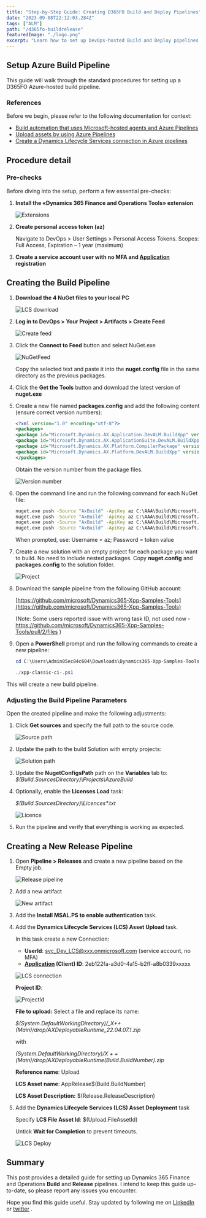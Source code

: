 ```yaml
---
title: "Step-by-Step Guide: Creating D365FO Build and Deploy Pipelines"
date: "2023-09-08T22:12:03.284Z"
tags: ["ALM"]
path: "/d365fo-buildrelease"
featuredImage: "./logo.png"
excerpt: "Learn how to set up DevOps-hosted Build and Deploy pipelines for Dynamics 365 for Finance and Operations in this detailed guide"
---
```

## Setup Azure Build Pipeline

This guide will walk through the standard procedures for setting up a D365FO Azure-hosted build pipeline.

### References

Before we begin, please refer to the following documentation for context:

- [Build automation that uses Microsoft-hosted agents and Azure Pipelines](https://learn.microsoft.com/en-us/dynamics365/fin-ops-core/dev-itpro/dev-tools/hosted-build-automation)
- [Upload assets by using Azure Pipelines](https://docs.microsoft.com/en-us/dynamics365/fin-ops-core/dev-itpro/dev-tools/pipeline-asset-upload)
- [Create a Dynamics Lifecycle Services connection in Azure pipelines](https://learn.microsoft.com/en-us/dynamics365/fin-ops-core/dev-itpro/dev-tools/pipeline-lcs-connection)

## Procedure detail

### Pre-checks

Before diving into the setup, perform a few essential pre-checks:

1. **Install the «Dynamics 365 Finance and Operations Tools» extension**

   ![Extensions](PreCheckExtension.png)

2. **Create personal access token (az)**

   Navigate to DevOps > User Settings > Personal Access Tokens.
   Scopes: Full Access, Expiration – 1 year (maximum)

3. **Create a service account user with no MFA and [Application](https://learn.microsoft.com/en-us/dynamics365/fin-ops-core/dev-itpro/dev-tools/pipeline-lcs-connection) registration**

## Creating the Build Pipeline

1. **Download the 4 NuGet files to your local PC**

   ![LCS download](LCSDownload.png)

2. **Log in to DevOps > Your Project > Artifacts > Create Feed**

   ![Create feed](CreateFeed.png)

3. Click the **Connect to Feed** button and select NuGet.exe

   ![NuGetFeed](NugetFeed.png)

   Copy the selected text and paste it into the **nuget.config** file in the same directory as the previous packages.

4. Click the **Get the Tools** button and download the latest version of **nuget.exe**

5. Create a new file named **packages.config** and add the following content (ensure correct version numbers):

   ```xml
   <?xml version="1.0" encoding="utf-8"?>
   <packages>
   <package id="Microsoft.Dynamics.AX.Application.DevALM.BuildXpp" version="10.0.1084.80" targetFramework="net40" />
   <package id="Microsoft.Dynamics.AX.ApplicationSuite.DevALM.BuildXpp" version="10.0.1084.80" targetFramework="net40" />
   <package id="Microsoft.Dynamics.AX.Platform.CompilerPackage" version="7.0.6253.76" targetFramework="net40" />
   <package id="Microsoft.Dynamics.AX.Platform.DevALM.BuildXpp" version="7.0.6253.76" targetFramework="net40" />
   </packages>
   ```

   Obtain the version number from the package files.

   ![Version number](VersionNumber.png)

6. Open the command line and run the following command for each NuGet file:

   ```cmd
   nuget.exe push -Source "AxBuild" -ApiKey az C:\AAA\Build\Microsoft.Dynamics.AX.Application.DevALM.BuildXpp.nupkg
   nuget.exe push -Source "AxBuild" -ApiKey az C:\AAA\Build\Microsoft.Dynamics.AX.ApplicationSuite.DevALM.BuildXpp.nupkg
   nuget.exe push -Source "AxBuild" -ApiKey az C:\AAA\Build\Microsoft.Dynamics.AX.Platform.CompilerPackage.nupkg
   nuget.exe push -Source "AxBuild" -ApiKey az C:\AAA\Build\Microsoft.Dynamics.AX.Platform.DevALM.BuildXpp.nupkg
   ```

   When prompted, use: Username = az; Password = token value

7. Create a new solution with an empty project for each package you want to build. No need to include nested packages. Copy **nuget.config** and **packages.config** to the solution folder.

   ![Project](AzureProject.png)

8. Download the sample pipeline from the following GitHub account:

    [https://github.com/microsoft/Dynamics365-Xpp-Samples-Tools](https://github.com/microsoft/Dynamics365-Xpp-Samples-Tools)

    (Note: Some users reported issue with wrong task ID, not used now - <https://github.com/microsoft/Dynamics365-Xpp-Samples-Tools/pull/2/files> )

9. Open a **PowerShell** prompt and run the following commands to create a new pipeline:

   ```powershell
   cd C:\Users\Admin05ec84c604\Downloads\Dynamics365-Xpp-Samples-Tools-master\CI-CD\Pipeline-Samples

   ./xpp-classic-ci-.ps1 
   ```

This will create a new build pipeline.

### Adjusting the Build Pipeline Parameters

Open the created pipeline and make the following adjustments:

1. Click **Get sources** and specify the full path to the source code.

   ![Source path](SourcePath.png)

2. Update the path to the build Solution with empty projects:

   ![Solution path](SolutionPath.png)

3. Update the **NugetConfigsPath** path on the **Variables** tab to: *$(Build.SourcesDirectory)\Projects\AzureBuild*

4. Optionally, enable the **Licenses Load** task:

   *$(Build.SourcesDirectory)\Licences\*.txt*

   ![Licence](Licence.png)

5. Run the pipeline and verify that everything is working as expected.

## Creating a New Release Pipeline

1. Open **Pipeline > Releases** and create a new pipeline based on the Empty job.

   ![Release pipeline](ReleasePipeline.png)

2. Add a new artifact

   ![New artifact](AddReleaseArrifact.png)

3. Add the **Install MSAL.PS to enable authentication** task.

4. Add the **Dynamics Lifecycle Services (LCS) Asset Upload** task.

   In this task create a new Connection:

   - **UserId**: <svc_Dev_LCS@xxx.onmicrosoft.com> (service account, no MFA)
   - **[Application](https://learn.microsoft.com/en-us/dynamics365/fin-ops-core/dev-itpro/dev-tools/pipeline-lcs-connection) (Client) ID**: 2eb122fa-a3d0-4a15-b2ff-a8b0339xxxxx  

   ![LCS connection](LCSConnection.png)

   **Project ID**:

   ![ProjectId](ProjectId.png)

   **File to upload:**  Select a file and replace its name:

   *$(System.DefaultWorkingDirectory)/_X++ (Main)/drop/AXDeployableRuntime_22.04.07.1.zip*

   with

   *$(System.DefaultWorkingDirectory)/X++ (Main)/drop/AXDeployableRuntime$(Build.BuildNumber).zip*

   **Reference name**: Upload

   **LCS Asset name**: AppRelease$(Build.BuildNumber)

   **LCS Asset Description:** $(Release.ReleaseDescription)

5. Add the **Dynamics Lifecycle Services (LCS) Asset Deployment** task

   Specify **LCS File Asset Id**: $(Upload.FileAssetId)

   Untick **Wait for Completion** to prevent timeouts.

   ![LCS Deploy](LCSDeploy.png)

## Summary

This post provides a detailed guide for setting up Dynamics 365 Finance and Operations **Build** and **Release** pipelines. I intend to keep this guide up-to-date, so please report any issues you encounter.

Hope you find this guide useful. Stay updated by following me on [LinkedIn](https://www.linkedin.com/in/denis-trunin-3b73a213/) or [twitter](https://twitter.com/TruninDenis) .
